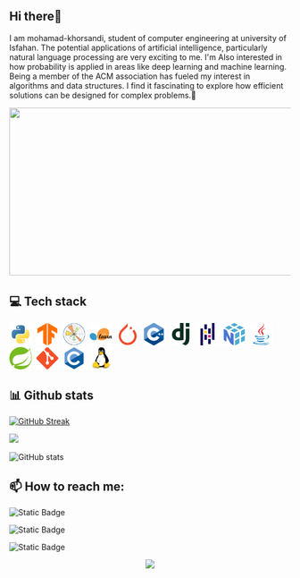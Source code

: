## Hi there👋
 I am mohamad-khorsandi, student of computer engineering at university of Isfahan. The potential applications of artificial intelligence, particularly natural language processing are very exciting to me. I'm Also interested in how probability is applied in areas like deep learning and machine learning. Being a member of the ACM association has fueled my interest in algorithms and data structures. I find it fascinating to explore how efficient solutions can be designed for complex problems.🌱

<div align="center">
  <img src="https://media.giphy.com/media/dWesBcTLavkZuG35MI/giphy.gif" width="600" height="300"/>
</div>                                    






## 💻 Tech stack
<div>
  <img src="https://github.com/devicons/devicon/blob/master/icons/python/python-original.svg" title="python" alt="python" width="40" height="40"/>&nbsp;
  <img src="https://github.com/devicons/devicon/blob/master/icons/tensorflow/tensorflow-original.svg" title="tensorflow" alt="tensorflow" width="40" height="40"/>&nbsp;
  <img src="https://github.com/devicons/devicon/blob/master/icons/matplotlib/matplotlib-original.svg" title="matplotlib" alt="matplotlib" width="40" height="40"/>&nbsp;
  <img src="https://github.com/devicons/devicon/blob/master/icons/scikitlearn/scikitlearn-original.svg" title="scikitlearn" alt="scikitlearn" width="40" height="40"/>&nbsp;
  <img src="https://github.com/devicons/devicon/blob/master/icons/pytorch/pytorch-original.svg" title="pytorch" alt="pytorch" width="40" height="40"/>&nbsp;
  <img src="https://github.com/devicons/devicon/blob/master/icons/cplusplus/cplusplus-original.svg" title="cplusplus"  alt="cplusplus" width="40" height="40"/>&nbsp;
  <img src="https://github.com/devicons/devicon/blob/master/icons/django/django-plain.svg" title="django" alt="django" width="40" height="40"/>&nbsp;
  <img src="https://github.com/devicons/devicon/blob/master/icons/pandas/pandas-original.svg" title="pandas" alt="pandas" width="40" height="40"/>&nbsp;
  <img src="https://github.com/devicons/devicon/blob/master/icons/numpy/numpy-original.svg" title="numpy" alt="numpy" width="40" height="40"/>&nbsp;
  <img src="https://github.com/devicons/devicon/blob/master/icons/java/java-original.svg" title="Java" alt="Java" width="40" height="40"/>&nbsp;
  <img src="https://github.com/devicons/devicon/blob/master/icons/spring/spring-original.svg" title="Spring" alt="Spring" width="40" height="40"/>&nbsp;
  <img src="https://github.com/devicons/devicon/blob/master/icons/git/git-original.svg" title="git"  alt="git" width="40" height="40"/>&nbsp;
  <img src="https://github.com/devicons/devicon/blob/master/icons/c/c-original.svg" title="c"  alt="c" width="40" height="40"/>&nbsp;
  <img src="https://github.com/devicons/devicon/blob/master/icons/linux/linux-original.svg" title="linux"  alt="linux" width="40" height="40"/>&nbsp;
</div>


## 📊 Github stats

[![GitHub Streak](https://streak-stats.demolab.com?user=mohamad-khorsandi&theme=transparent&hide_border=true&hide_current_streak=true)](https://git.io/streak-stats)

[![](https://visitcount.itsvg.in/api?id=mohamad-khorsandi&label=Profile%20Views&color=0&icon=0&pretty=false)](https://visitcount.itsvg.in)

![GitHub stats](https://github-readme-stats.vercel.app/api?username=mohamad-khorsandi&show=reviews,discussions_started,discussions_answered,prs_merged,prs_merged_percentage)

## 📫 How to reach me:
![Static Badge](https://img.shields.io/badge/Linkedin-blue?style=flat&logo=Linkedin&logoColor=blue&labelColor=white&color=blue&link=https%3A%2F%2Fwww.linkedin.com%2Fin%2Fmohamad-khorsandi-410826210%2F)

![Static Badge](https://img.shields.io/badge/Telegram-blue?style=flat&logo=Telegram&logoColor=blue&labelColor=white&color=blue&link=https%3A%2F%2Ft.me%2Fkhorsanddi)

![Static Badge](https://img.shields.io/badge/Email-blue?style=flat&logo=Telegram&logoColor=blue&labelColor=white&color=blue&link=mailto:9m.kh557@gmail.com)

<div align="center">
  <img src="https://media.giphy.com/media/L8K62iTDkzGX6/giphy.gif" width="600"/>
</div>
